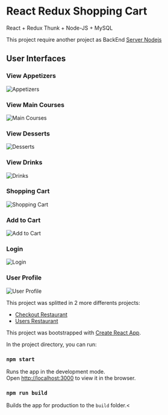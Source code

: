 # React Redux Shopping Cart

React + Redux Thunk + Node-JS + MySQL

This project require another project as BackEnd [Server Nodejs](https://github.com/LeoCR/server-restaurant-client)

## User Interfaces

### View Appetizers

<img src="screenshots/appetizers.png" alt="Appetizers"/>

### View Main Courses

<img src="screenshots/main_courses.png" alt="Main Courses"/>

### View Desserts

<img src="screenshots/desserts.png" alt="Desserts"/>

### View Drinks

<img src="screenshots/drinks.png" alt="Drinks"/>

### Shopping Cart

<img src="screenshots/shopping_cart.png" alt="Shopping Cart"/>

### Add to Cart

<img src="screenshots/add_to_cart.png" alt="Add to Cart"/>

### Login

<img src="screenshots/login.png" alt="Login"/>

### User Profile

<img src="screenshots/user_profile.png" alt="User Profile"/>

This project was splitted in 2 more differents projects:

<ul>
    <li><a href="https://github.com/LeoCR/react-redux-checkout-restaurant" target="_new">Checkout Restaurant</a></li>
    <li><a href="https://github.com/LeoCR/react-redux-users-restaurant" target="_new">Users Restaurant</a></li>
</ul>

This project was bootstrapped with [Create React App](https://github.com/facebook/create-react-app).

In the project directory, you can run:

### `npm start`

Runs the app in the development mode.<br>
Open [http://localhost:3000](http://localhost:3000) to view it in the browser.


### `npm run build`

Builds the app for production to the `build` folder.<
